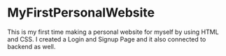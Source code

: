 # MyFirstPersonalWebsite
 This is my first time making a personal website for myself by using HTML and CSS.
 I created a Login and Signup Page and it also connected to backend as well.
